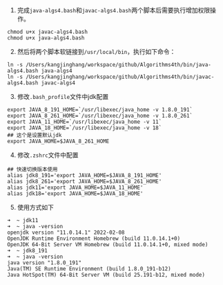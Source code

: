 1. 完成`java-algs4.bash`和`javac-algs4.bash`两个脚本后需要执行增加权限操作。
```shell
chmod u+x javac-algs4.bash 
chmod u+x java-algs4.bash
```
2. 然后将两个脚本软链接到`/usr/local/bin`，执行如下命令：
```shell
ln -s /Users/kangjinghang/workspace/github/Algorithms4th/bin/java-algs4.bash java-algs4
ln -s /Users/kangjinghang/workspace/github/Algorithms4th/bin/javac-algs4.bash javac-algs4
```
3. 修改`.bash_profile`文件中jdk配置
```shell
export JAVA_8_191_HOME=`/usr/libexec/java_home -v 1.8.0_191`
export JAVA_8_261_HOME=`/usr/libexec/java_home -v 1.8.0_261`
export JAVA_11_HOME=`/usr/libexec/java_home -v 11`
export JAVA_18_HOME=`/usr/libexec/java_home -v 18`
## 这个是设置默认jdk
export JAVA_HOME=$JAVA_8_261_HOME
```
4. 修改`.zshrc`文件中配置
```shell
## 快速切换版本使用
alias jdk8_191='export JAVA_HOME=$JAVA_8_191_HOME'
alias jdk8_261='export JAVA_HOME=$JAVA_8_261_HOME'
alias jdk11='export JAVA_HOME=$JAVA_11_HOME'
alias jdk18='export JAVA_HOME=$JAVA_18_HOME'
```
5. 使用方式如下
```shell
➜  ~ jdk11
➜  ~ java -version
openjdk version "11.0.14.1" 2022-02-08
OpenJDK Runtime Environment Homebrew (build 11.0.14.1+0)
OpenJDK 64-Bit Server VM Homebrew (build 11.0.14.1+0, mixed mode)
➜  ~ jdk8_191
➜  ~ java -version
java version "1.8.0_191"
Java(TM) SE Runtime Environment (build 1.8.0_191-b12)
Java HotSpot(TM) 64-Bit Server VM (build 25.191-b12, mixed mode)
```